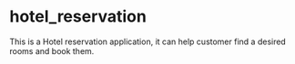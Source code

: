 # hotel_reservation
This is a Hotel reservation application, it can help customer find a desired rooms and book them. 
